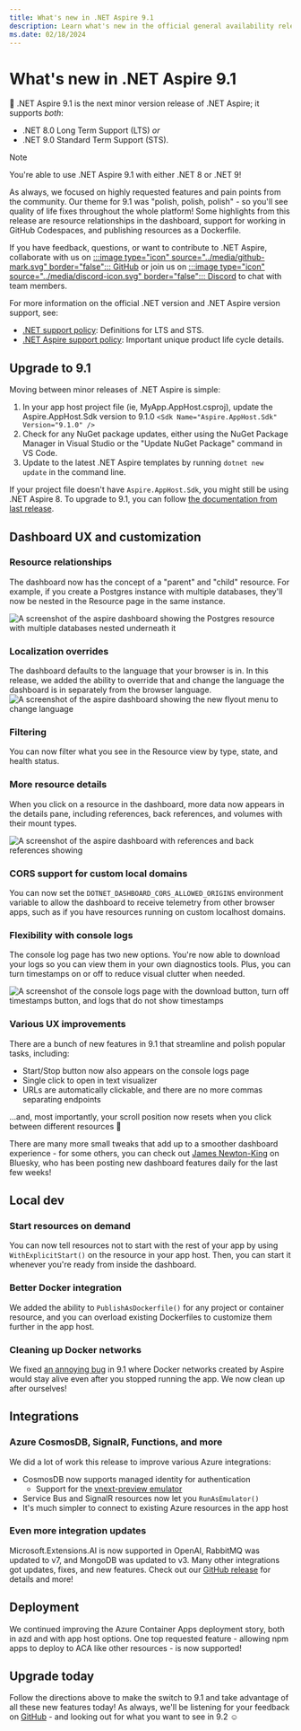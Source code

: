 ```yaml
---
title: What's new in .NET Aspire 9.1
description: Learn what's new in the official general availability release of .NET Aspire 9.1.
ms.date: 02/18/2024
---
```


# What's new in .NET Aspire 9.1

📢 .NET Aspire 9.1 is the next minor version release of .NET Aspire; it supports _both_:

- .NET 8.0 Long Term Support (LTS) _or_
- .NET 9.0 Standard Term Support (STS).

> [!NOTE]
> You're able to use .NET Aspire 9.1 with either .NET 8 or .NET 9!

As always, we focused on highly requested features and pain points from the community. Our theme for 9.1 was "polish, polish, polish" - so you'll see quality of life fixes throughout the whole platform! Some highlights from this release are resource relationships in the dashboard, support for working in GitHub Codespaces, and publishing resources as a Dockerfile.

If you have feedback, questions, or want to contribute to .NET Aspire, collaborate with us on [:::image type="icon" source="../media/github-mark.svg" border="false"::: GitHub](https://github.com/dotnet/aspire) or join us on [:::image type="icon" source="../media/discord-icon.svg" border="false"::: Discord](https://discord.com/invite/h87kDAHQgJ) to chat with team members.

For more information on the official .NET version and .NET Aspire version support, see:

- [.NET support policy](https://dotnet.microsoft.com/platform/support/policy): Definitions for LTS and STS.
- [.NET Aspire support policy](https://dotnet.microsoft.com/platform/support/policy/aspire): Important unique product life cycle details.

## Upgrade to 9.1

Moving between minor releases of .NET Aspire is simple:

1. In your app host project file (ie, MyApp.AppHost.csproj), update the Aspire.AppHost.Sdk version to 9.1.0
`<Sdk Name="Aspire.AppHost.Sdk" Version="9.1.0" />`
1. Check for any NuGet package updates, either using the NuGet Package Manager in Visual Studio or the "Update NuGet Package" command in VS Code.
1. Update to the latest .NET Aspire templates by running `dotnet new update` in the command line.

If your project file doesn't have `Aspire.AppHost.Sdk`, you might still be using .NET Aspire 8. To upgrade to 9.1, you can follow [the documentation from last release](../get-started/upgrade-to-aspire-9).

## Dashboard UX and customization

### Resource relationships

The dashboard now has the concept of a "parent" and "child" resource. For example, if you create a Postgres instance with multiple databases, they'll now be nested in the Resource page in the same instance.

![A screenshot of the aspire dashboard showing the Postgres resource with multiple databases nested underneath it](./media/dashboard-parentchild.png)

### Localization overrides

The dashboard defaults to the language that your browser is in. In this release, we added the ability to override that and change the language the dashboard is in separately from the browser language.
![A screenshot of the aspire dashboard showing the new flyout menu to change language](./media/dashboard-language.png)

### Filtering

You can now filter what you see in the Resource view by type, state, and health status.

### More resource details

When you click on a resource in the dashboard, more data now appears in the details pane, including references, back references, and volumes with their mount types.

![A screenshot of the aspire dashboard with references and back references showing](./media/dashboard-resourcedetails.png)

### CORS support for custom local domains

You can now set the `DOTNET_DASHBOARD_CORS_ALLOWED_ORIGINS` environment variable to allow the dashboard to receive telemetry from other browser apps, such as if you have resources running on custom localhost domains.

### Flexibility with console logs

The console log page has two new options. You're now able to download your logs so you can view them in your own diagnostics tools. Plus, you can turn timestamps on or off to reduce visual clutter when needed.

![A screenshot of the console logs page with the download button, turn off timestamps button, and logs that do not show timestamps](./media/consolelogs-download.png)

### Various UX improvements

There are a bunch of new features in 9.1 that streamline and polish popular tasks, including:

- Start/Stop button now also appears on the console logs page
- Single click to open in text visualizer
- URLs are automatically clickable, and there are no more commas separating endpoints

...and, most importantly, your scroll position now resets when you click between different resources 🥳

There are many more small tweaks that add up to a smoother dashboard experience - for some others, you can check out [James Newton-King](https://bsky.app/profile/james.newtonking.com) on Bluesky, who has been posting new dashboard features daily for the last few weeks!

## Local dev

### Start resources on demand

You can now tell resources not to start with the rest of your app by using `WithExplicitStart()` on the resource in your app host. Then, you can start it whenever you're ready from inside the dashboard.

### Better Docker integration

We added the ability to `PublishAsDockerfile()` for any project or container resource, and you can overload existing Dockerfiles to customize them further in the app host.

### Cleaning up Docker networks

We fixed [an annoying bug](https://github.com/dotnet/aspire/issues/6504) in 9.1 where Docker networks created by Aspire would stay alive even after you stopped running the app. We now clean up after ourselves!

## Integrations

### Azure CosmosDB, SignalR, Functions, and more

We did a lot of work this release to improve various Azure integrations:

- CosmosDB now supports managed identity for authentication
    - Support for the [vnext-preview emulator](https://learn.microsoft.com/azure/cosmos-db/emulator-linux)
- Service Bus and SignalR resources now let you `RunAsEmulator()`
- It's much simpler to connect to existing Azure resources in the app host

### Even more integration updates

Microsoft.Extensions.AI is now supported in OpenAI, RabbitMQ was updated to v7, and MongoDB was updated to v3. Many other integrations got updates, fixes, and new features. Check out our [GitHub release](https://github.com/dotnet/aspire/releases) for details and more!

## Deployment

We continued improving the Azure Container Apps deployment story, both in azd and with app host options. One top requested feature - allowing npm apps to deploy to ACA like other resources - is now supported!

## Upgrade today

Follow the directions above to make the switch to 9.1 and take advantage of all these new features today! As always, we'll be listening for your feedback on [GitHub](https://github.com/dotnet/aspire/issues) - and looking out for what you want to see in 9.2 ☺️
